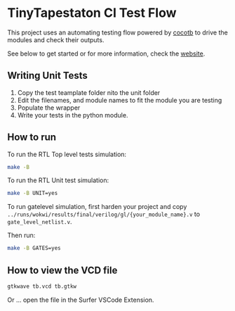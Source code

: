 # TinyTapestaton CI Test Flow

This project uses an automating testing flow powered by [cocotb](https://docs.cocotb.org/en/stable/) to drive the modules and check their outputs.

See below to get started or for more information, check the [website](https://tinytapeout.com/hdl/testing/).

## Writing Unit Tests

1. Copy the test teamplate folder nito the unit folder
2. Edit the filenames, and module names to fit the module you are testing
3. Populate the wrapper
4. Write your tests in the python module.

## How to run

To run the RTL Top level tests simulation:

```sh
make -B 
```

To run the RTL Unit test simulation:

```sh
make -B UNIT=yes
```
To run gatelevel simulation, first harden your project and copy `../runs/wokwi/results/final/verilog/gl/{your_module_name}.v` to `gate_level_netlist.v`.

Then run:

```sh
make -B GATES=yes
```

## How to view the VCD file

```sh
gtkwave tb.vcd tb.gtkw
```
Or ... open the file in the Surfer VSCode Extension.